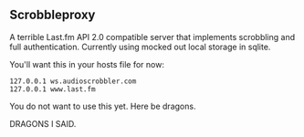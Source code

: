 Scrobbleproxy
-------------

A terrible Last.fm API 2.0 compatible server that implements scrobbling and full authentication. Currently using mocked out local storage in sqlite.

You'll want this in your hosts file for now:
````
127.0.0.1 ws.audioscrobbler.com
127.0.0.1 www.last.fm
````

You do not want to use this yet. Here be dragons.

DRAGONS I SAID.
